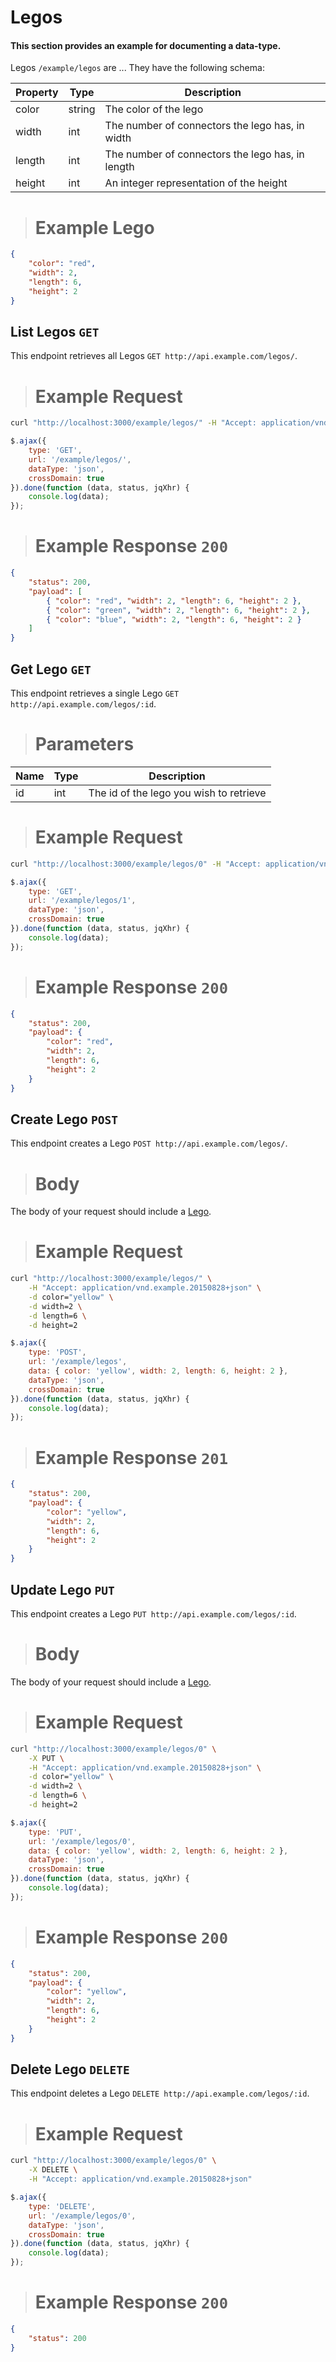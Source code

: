 # Legos

#### This section provides an example for documenting a data-type.

Legos `/example/legos` are ... They have the following schema:

Property | Type | Description
---- | ---- | -----------
color | string | The color of the lego
width | int | The number of connectors the lego has, in width
length | int | The number of connectors the lego has, in length
height | int | An integer representation of the height

> # Example Lego

```json
{
    "color": "red",
    "width": 2,
    "length": 6,
    "height": 2
}
```

## List Legos `GET`

This endpoint retrieves all Legos `GET http://api.example.com/legos/`.

> # Example Request

```bash
curl "http://localhost:3000/example/legos/" -H "Accept: application/vnd.example.20150828+json"
```

```js
$.ajax({
    type: 'GET',
    url: '/example/legos/',
    dataType: 'json',
    crossDomain: true
}).done(function (data, status, jqXhr) {
    console.log(data);
});
```

> # Example Response `200`

```json
{
    "status": 200,
    "payload": [
        { "color": "red", "width": 2, "length": 6, "height": 2 },
        { "color": "green", "width": 2, "length": 6, "height": 2 },
        { "color": "blue", "width": 2, "length": 6, "height": 2 }
    ]
}
```

## Get Lego `GET`

This endpoint retrieves a single Lego `GET http://api.example.com/legos/:id`.

> # Parameters

Name | Type | Description
---- | ---- | -----------
id | int | The id of the lego you wish to retrieve


> # Example Request

```bash
curl "http://localhost:3000/example/legos/0" -H "Accept: application/vnd.example.20150828+json"
```

```js
$.ajax({
    type: 'GET',
    url: '/example/legos/1',
    dataType: 'json',
    crossDomain: true
}).done(function (data, status, jqXhr) {
    console.log(data);
});
```

> # Example Response `200`

```json
{
    "status": 200,
    "payload": {
        "color": "red",
        "width": 2,
        "length": 6,
        "height": 2
    }
}
```

## Create Lego `POST`

This endpoint creates a Lego `POST http://api.example.com/legos/`.

> # Body

The body of your request should include a [Lego](#legos).


> # Example Request

```bash
curl "http://localhost:3000/example/legos/" \
    -H "Accept: application/vnd.example.20150828+json" \
    -d color="yellow" \
    -d width=2 \
    -d length=6 \
    -d height=2
```

```js
$.ajax({
    type: 'POST',
    url: '/example/legos',
    data: { color: 'yellow', width: 2, length: 6, height: 2 },
    dataType: 'json',
    crossDomain: true
}).done(function (data, status, jqXhr) {
    console.log(data);
});
```

> # Example Response `201`

```json
{
    "status": 200,
    "payload": {
        "color": "yellow",
        "width": 2,
        "length": 6,
        "height": 2
    }
}
```

## Update Lego `PUT`

This endpoint creates a Lego `PUT http://api.example.com/legos/:id`.

> # Body

The body of your request should include a [Lego](#legos).


> # Example Request

```bash
curl "http://localhost:3000/example/legos/0" \
    -X PUT \
    -H "Accept: application/vnd.example.20150828+json" \
    -d color="yellow" \
    -d width=2 \
    -d length=6 \
    -d height=2
```

```js
$.ajax({
    type: 'PUT',
    url: '/example/legos/0',
    data: { color: 'yellow', width: 2, length: 6, height: 2 },
    dataType: 'json',
    crossDomain: true
}).done(function (data, status, jqXhr) {
    console.log(data);
});
```

> # Example Response `200`

```json
{
    "status": 200,
    "payload": {
        "color": "yellow",
        "width": 2,
        "length": 6,
        "height": 2
    }
}
```

## Delete Lego `DELETE`

This endpoint deletes a Lego `DELETE http://api.example.com/legos/:id`.


> # Example Request

```bash
curl "http://localhost:3000/example/legos/0" \
    -X DELETE \
    -H "Accept: application/vnd.example.20150828+json"
```

```js
$.ajax({
    type: 'DELETE',
    url: '/example/legos/0',
    dataType: 'json',
    crossDomain: true
}).done(function (data, status, jqXhr) {
    console.log(data);
});
```

> # Example Response `200`

```json
{
    "status": 200
}
```
